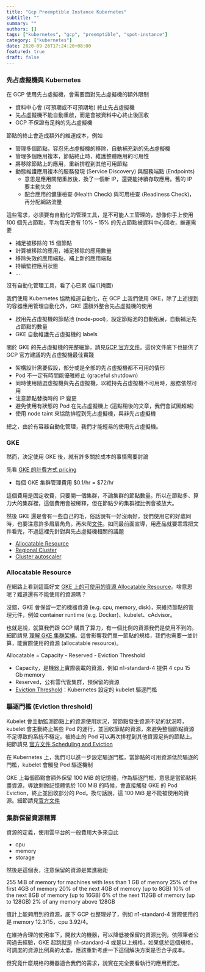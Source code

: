 ```yaml
---
title: "Gcp Preemptible Instance Kubernetes"
subtitle: ""
summary: ""
authors: []
tags: ["kubernetes", "gcp", "preemptible", "spot-instance"]
category: ["kubernetes"]
date: 2020-09-26T17:24:20+08:00
featured: true
draft: false
---
```


### 先占虛擬機與 Kubernetes

在 GCP 使用先占虛擬機，會需要面對先占虛擬機的額外限制

- 資料中心會 (可預期或不可預期地) 終止先占虛擬機
- 先占虛擬機不能自動重啟，而是會被資料中心終止後回收
- GCP 不保證有足夠的先占虛擬機

節點的終止會造成額外的維運成本，例如

- 管理多個節點，容忍先占虛擬機的移除，自動補充新的先占虛擬機
- 管理多個應用複本，節點終止時，維護整體應用的可用性
- 將移除節點上的應用，重新排程到其他可用節點
- 動態維護應用複本的服務發現 (Service Discovery) 與服務端點 (Endpoints)
  - 意思是應用關閉重啟後，換了一個新 IP，還要能持續存取應用。舊的 IP 要主動失效
  - 配合應用的健康檢查 (Health Check) 與可用檢查 (Readiness Check)，再分配網路流量

這些需求，必須要有自動化的管理工具，是不可能人工管理的，想像你手上使用 100 個先占節點，平均每天會有 10% - 15% 的先占節點被資料中心回收，維運需要

- 補足被移除的 15 個節點
- 計算被移除的應用，補足移除的應用數量
- 移除失效的應用端點，補上新的應用端點
- 持續監控應用狀態
- ...

沒有自動化管理工具，看了心已累 (貓爪掩面)

我們使用 Kubernetes 協助維運自動化，在 GCP 上我們使用 GKE，除了上述提到的容器應用管理自動化外，GKE 還額外整合先占虛擬機的使用

- 啟用先占虛擬機的節點池 (node-pool)，設定節點池的自動拓展，自動補足先占節點的數量
- GKE 自動維護先占虛擬機的 labels

關於 GKE 的先占虛擬機的完整細節，請見[GCP 官方文件](https://cloud.google.com/kubernetes-engine/docs/how-to/preemptible-vms)。這份文件底下也提供了 GCP 官方建議的先占虛擬機最佳實踐

- 架構設計需要假設，部分或是全部的先占虛擬機都不可用的情形
- Pod 不一定有時間能優雅終止 (graceful shutdown)
- 同時使用隨選虛擬機與先占虛擬機，以維持先占虛擬機不可用時，服務依然可用
- 注意節點替換時的 IP 變更
- 避免使用有狀態的 Pod 在先占虛擬機上 (這點稍後的文章，我們會試圖超越)
- 使用 node taint 來協助排程到先占虛擬機，與非先占虛擬機

總之，由於有容器自動化管理，我們才能輕易的使用先占虛擬機。

### GKE

然而，決定使用 GKE 後，就有許多關於成本的事情需要討論

先看 [GKE 的計費方式 pricing](https://cloud.google.com/kubernetes-engine/pricing)

- 每個 GKE 集群管理費用 $0.1/hr = $72/hr

這個費用是固定收費，只要開一個集群，不論集群的節點數量。所以在節點多、算力大的集群裡，這個費用會被稀釋，但在節點少的集群裡比例會被放大。

然後 GKE 還是會有一些自己的毛，俗話說有一好沒兩好，我們使用它的好處同時，也要注意許多眉眉角角。再來爬[文件](https://cloud.google.com/kubernetes-engine/docs/concepts/cluster-architecture)。如同最前面宣導，用產品就要乖乖把文件看完，不過這裡先針對與先占虛擬機相關的議題

- [Allocatable Resource](https://cloud.google.com/kubernetes-engine/docs/concepts/cluster-architecture#memory_cpu)
- [Regional Cluster](https://cloud.google.com/kubernetes-engine/docs/concepts/regional-clusters)
- [Cluster autoscaler](https://cloud.google.com/kubernetes-engine/docs/concepts/cluster-autoscaler)

### Allocatable Resource

在網路上看到這篇好文 [GKE 上的可使用的資源 Allocatable Resource](https://learnk8s.io/allocatable-resources)。啥意思呢？難道還有不能使用的資源嗎？

沒錯，GKE 會保留一定的機器資源 (e.g. cpu, memory, disk)，來維持節點的管理元件，例如 container runtime (e.g. Docker)、kubelet、cAdvisor。

也就是說，就算我們跟 GCP 購買了算力，有一個比例的資源我們是使用不到的。細節請見 [理解 GKE 集群架構](https://cloud.google.com/kubernetes-engine/docs/concepts/cluster-architecture#memory_cpu)。這會影響我們單一節點的規格，我們也需要一並計算，能實際使用的資源 (allocatable resource)。

Allocatable = Capacity - Reserved - Eviction Threshold

- Capacity，是機器上實際裝載的資源，例如 n1-standard-4 提供 4 cpu 15 Gb memory
- Reserved，公有雲代管集群，預保留的資源
- [Eviction Threshold](https://kubernetes.io/docs/tasks/administer-cluster/out-of-resource/#eviction-thresholds)：Kubernetes 設定的 kubelet 驅逐門檻

### 驅逐門檻 (Eviction threshold)

Kubelet 會主動監測節點上的資源使用狀況，當節點發生資源不足的狀況時，kubelet 會主動終止某些 Pod 的運行，並回收節點的資源，來避免整個節點資源不足導致的系統不穩定。被終止的 Pod 可以再次排程到其他資源足夠的節點上。細節請見 [官方文件 Scheduling and Eviction](https://kubernetes.io/docs/concepts/scheduling-eviction/eviction-policy/)

在 Kubernetes 上，我們可以進一步設定驅逐門檻，當節點的可用資源低於驅逐的門檻，kubelet 會觸發 Pod 驅逐機制

GKE 上每個節點會額外保留 100 MiB 的記憶體，作為驅逐門檻，意思是當節點耗盡資源，導致剩餘記憶體低於 100 MiB 的時候，會直接觸發 GKE 的 Pod Eviction，終止並回收部分的 Pod。換句話說，這 100 MiB 是不能被使用的資源。細節請見[官方文件](https://cloud.google.com/kubernetes-engine/docs/concepts/cluster-architecture#eviction_threshold)

### 集群保留資源精算

資源的定義，使用雲平台的一般費用大多來自此

- cpu
- memory
- storage

然後是這個表，注意保留的資源是累進級距

255 MiB of memory for machines with less than 1 GB of memory
25% of the first 4GB of memory
20% of the next 4GB of memory (up to 8GB)
10% of the next 8GB of memory (up to 16GB)
6% of the next 112GB of memory (up to 128GB)
2% of any memory above 128GB

值計上能夠用到的資源，底下 GCP 也整理好了，例如 n1-standard-4 實際使用的是 memory 12.3/15，cpu 3.92/4。

在維持合理的使用率下，開啟大的機器，可以降低被保留的資源比例，依照筆者公司過去經驗，GKE 起跳就是 n1-standard-4 或是以上規格，如果低於這個規格，可調度的資源比例真的太低，應該重新考慮一下這個解決方案是否合乎成本。

但究竟什麼規格的機器適合我們的需求，說實在完全要看執行的應用而定。
